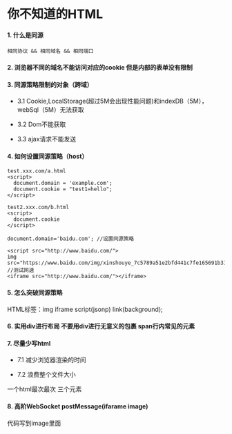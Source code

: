 # 你不知道的HTML

#### 1. 什么是同源

    相同协议 && 相同域名 && 相同端口

#### 2. 浏览器不同的域名不能访问对应的cookie 但是内部的表单没有限制

#### 3. 同源策略限制的对象（跨域）

* 3.1 Cookie,LocalStorage(超过5M会出现性能问题)和indexDB（5M），webSql（5M）无法获取

* 3.2 Dom不能获取

* 3.3 ajax请求不能发送

#### 4. 如何设置同源策略（host）

    test.xxx.com/a.html
    <script>
      document.domain = 'example.com';
      document.cookie = "test1=hello";
    </script>
    
    test2.xxx.com/b.html
    <script>
      document.cookie
    </script>
    
    document.domain='baidu.com'; //设置同源策略
    
    <script src="http://www.baidu.com/">
    img src="https://www.baidu.com/img/xinshouye_7c5789a51e2bfd441c7fe165691b31a1.png"/> //测试网速
    <iframe src="http://www.baidu.com/"></iframe>

#### 5. 怎么突破同源策略

HTML标签：img iframe script(jsonp) link(background);

#### 6. 实用div进行布局 不要用div进行无意义的包裹 span行内常见的元素

#### 7. 尽量少写html

* 7.1 减少浏览器渲染的时间

* 7.2 浪费整个文件大小

一个html最次最次 三个元素

#### 8. 高阶WebSocket postMessage(ifarame image)

代码写到image里面

